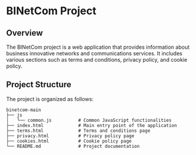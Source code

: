 # BINetCom Project

## Overview
The BINetCom project is a web application that provides information about business innovative networks and communications services. It includes various sections such as terms and conditions, privacy policy, and cookie policy.

## Project Structure
The project is organized as follows:

```
binetcom-main
├── js
│   └── common.js          # Common JavaScript functionalities
├── index.html             # Main entry point of the application
├── terms.html             # Terms and conditions page
├── privacy.html           # Privacy policy page
├── cookies.html           # Cookie policy page
└── README.md              # Project documentation
```